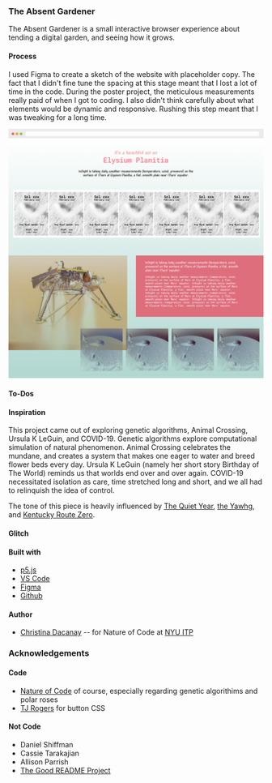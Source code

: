 <!-- Every README should start with an H1 -->

### The Absent Gardener

The Absent Gardener is a small interactive browser experience about tending a digital garden, and seeing how it grows.

#### Process

I used Figma to create a sketch of the website with placeholder copy. The fact that I didn't fine tune the spacing at this stage meant that I lost a lot of time in the code. During the poster project, the meticulous measurements really paid of when I got to coding. I also didn't think carefully about what elements would be dynamic and responsive. Rushing this step meant that I was tweaking for a long time.

![Wireframe](https://github.com/c-dacanay/dwd-beautiful-day/blob/master/process/figma.png)

<!-- It is essential to describe how to set up your project -->

#### To-Dos

#### Inspiration

This project came out of exploring genetic algorithms, Animal Crossing, Ursula K LeGuin, and COVID-19. Genetic algorithms explore computational simulation of natural phenomenon. Animal Crossing celebrates the mundane, and creates a system that makes one eager to water and breed flower beds every day. Ursula K LeGuin (namely her short story Birthday of The World) reminds us that worlds end over and over again. COVID-19 necessitated isolation as care, time stretched long and short, and we all had to relinquish the idea of control.

The tone of this piece is heavily influenced by [The Quiet Year](https://buriedwithoutceremony.com/the-quiet-year), [the Yawhg](http://www.theyawhg.com/), and [Kentucky Route Zero](http://kentuckyroutezero.com/).

#### Glitch

<!-- This project [is hosted on Glitch.](https://c-dacanay-dwd-beautiful-day.glitch.me/) -->

#### Built with

- [p5.js](https://p5js.org/)
- [VS Code](https://code.visualstudio.com/)
- [Figma](https://www.figma.com/)
- [Github](https://github.com)

#### Author

- [Christina Dacanay](http://cdacanay.com/) -- for Nature of Code at [NYU ITP](https://itp.nyu.edu)

### Acknowledgements

#### Code

- [Nature of Code](http://natureofcode.com) of course, especially regarding genetic algorithims and polar roses
- [TJ Rogers](https://codepen.io/tjrogers82/pen/feLhp) for button CSS

#### Not Code

- Daniel Shiffman
- Cassie Tarakajian
- Allison Parrish
- [The Good README Project](https://github.com/itp-dwd/2020-spring/blob/master/templates/readme-template.md)
